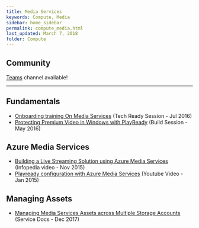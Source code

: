 ```yaml
---
title: Media Services
keywords: Compute, Media
sidebar: home_sidebar
permalink: compute_media.html
last_updated: March 7, 2018
folder: Compute
---
```


## Community

[Teams](https://teams.microsoft.com/l/channel/19%3a6f437db7337444d8bfbf2c7852c1f87a%40thread.skype/Compute%2520-%2520Media%2520Services?groupId=dff0a70d-6316-4124-ae5a-e9d06f63ec34&tenantId=72f988bf-86f1-41af-91ab-2d7cd011db47) channel available!

<!-- Add in any communities worth following: blogs, twitter, etc. -->
---
<!-- Here, add in any links to useful resources. The structure is not fixed, it can be grouped by scenario, by tech, or set up as a learning path -->

## Fundamentals

- [Onboarding training On Media Services](https://techreadytv.com/TR23/session?sCode=TR23DEVTT202) (Tech Ready Session - Jul 2016)
- [Protecting Premium Video in Windows with PlayReady](https://microsoft.sharepoint.com/sites/academy/media/AEVD-3-106224) (Build Session - May 2016)

## Azure Media Services

- [Building a Live Streaming Solution using Azure Media Services](https://microsoft.sharepoint.com/sites/academy/media/AEVD-3-101123) (Infopedia video - Nov 2015)
- [Playready configuration with Azure Media Services](https://www.youtube.com/watch?v=k6WWfZxE42w) (Youtube Video - Jan 2015)

## Managing Assets

- [Managing Media Services Assets across Multiple Storage Accounts](https://docs.microsoft.com/en-us/azure/media-services/meda-services-managing-multiple-storage-accounts) (Service Docs - Dec 2017)